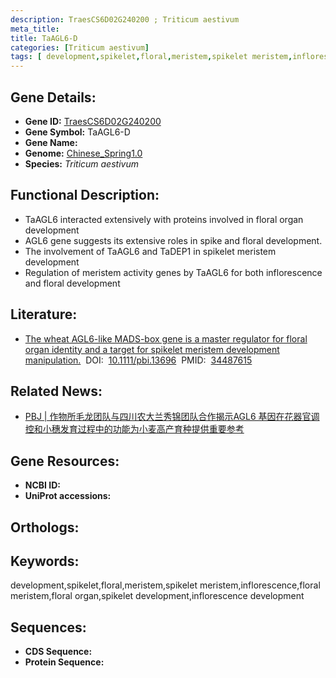 ```yaml
---
description: TraesCS6D02G240200 ; Triticum aestivum
meta_title:
title: TaAGL6-D
categories: [Triticum aestivum]
tags: [ development,spikelet,floral,meristem,spikelet meristem,inflorescence,floral meristem,floral organ,spikelet development,inflorescence development ]
---
```


## Gene Details:
- **Gene ID:**	[TraesCS6D02G240200]()
- **Gene Symbol:** TaAGL6-D
- **Gene Name:** 
- **Genome:** [Chinese_Spring1.0]()
- **Species:** *Triticum aestivum*

## Functional Description:
   - TaAGL6 interacted extensively with proteins involved in floral organ development
   - AGL6 gene suggests its extensive roles in spike and floral development.
   - The involvement of TaAGL6 and TaDEP1 in spikelet meristem development
   - Regulation of meristem activity genes by TaAGL6 for both inflorescence and floral development

## Literature:
   - [The wheat AGL6-like MADS-box gene is a master regulator for floral organ identity and a target for spikelet meristem development manipulation.]( https://onlinelibrary.wiley.com/doi/10.1111/pbi.13696)&nbsp;&nbsp;DOI:&nbsp;&nbsp;[10.1111/pbi.13696](https://onlinelibrary.wiley.com/doi/10.1111/pbi.13696)&nbsp;&nbsp;PMID:&nbsp;&nbsp;[34487615](https://pubmed.ncbi.nlm.nih.gov/34487615/)

## Related News:
   - [PBJ | 作物所毛龙团队与四川农大兰秀锦团队合作揭示AGL6 基因在花器官调控和小穗发育过程中的功能为小麦高产育种提供重要参考](https://mp.weixin.qq.com/s?__biz=Mzg3MDEwNDEyMg==&mid=2247516941&idx=1&sn=6c4564d4f19f4c36159b48b8d3095343&chksm=ce902e58f9e7a74e6ed2f63a2b55971232a5aa729d0d148fb484d5841ff2aaeda7bde5f9606d&scene=27#wechat_redirect)

## Gene Resources:
- **NCBI ID:** [](https://www.ncbi.nlm.nih.gov/gene/?term=)
- **UniProt accessions:** [](https://www.uniprot.org/uniprotkb//entry)

## Orthologs:

## Keywords:
development,spikelet,floral,meristem,spikelet meristem,inflorescence,floral meristem,floral organ,spikelet development,inflorescence development

## Sequences:
- **CDS Sequence:**
- **Protein Sequence:**
